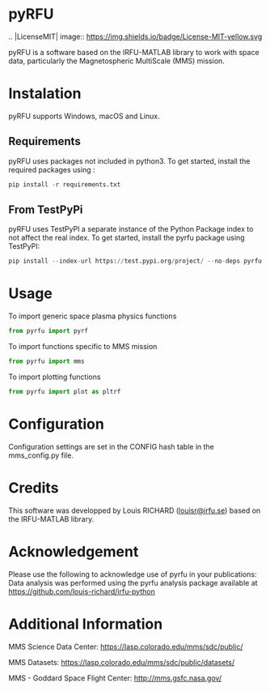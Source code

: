 

# pyRFU

.. |LicenseMIT| image:: https://img.shields.io/badge/License-MIT-yellow.svg


pyRFU is a software based on the IRFU-MATLAB library to work with space data, particularly the Magnetospheric MultiScale (MMS) mission. 


# Instalation
pyRFU supports Windows, macOS and Linux. 

## Requirements
pyRFU uses packages not included in python3. To get started, install the required packages using :

```python
pip install -r requirements.txt
```

## From TestPyPi
pyRFU uses TestPyPI a separate instance of the Python Package index to not affect the real index. To get started, install the pyrfu package using TestPyPI:

```python
pip install --index-url https://test.pypi.org/project/ --no-deps pyrfu 
```


# Usage
To import generic space plasma physics functions
```python
from pyrfu import pyrf
```

To import functions specific to MMS mission
```python
from pyrfu import mms
```

To import plotting functions
```python
from pyrfu import plot as pltrf
```

# Configuration

Configuration settings are set in the CONFIG hash table in the mms_config.py file.

# Credits 
This software was developped by Louis RICHARD (louisr@irfu.se) based on the IRFU-MATLAB library.

# Acknowledgement
Please use the following to acknowledge use of pyrfu in your publications:
Data analysis was performed using the pyrfu analysis package available at https://github.com/louis-richard/irfu-python

# Additional Information

MMS Science Data Center: https://lasp.colorado.edu/mms/sdc/public/

MMS Datasets: https://lasp.colorado.edu/mms/sdc/public/datasets/

MMS - Goddard Space Flight Center: http://mms.gsfc.nasa.gov/
